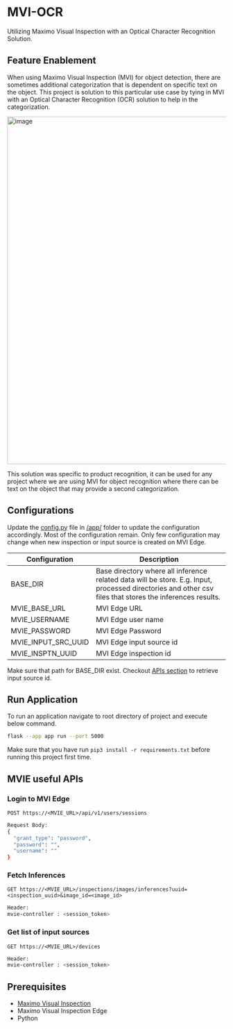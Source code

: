 # MVI-OCR

Utilizing Maximo Visual Inspection with an Optical Character Recognition Solution.

## Feature Enablement

When using Maximo Visual Inspection (MVI) for object detection, there are sometimes additional categorization that is dependent on specific text on the object.
This project is solution to this particular use case by tying in MVI with an Optical Character Recognition (OCR) solution to help in the categorization.

<img width="801" alt="image" src="https://user-images.githubusercontent.com/7766512/213415229-1f2072b0-f86d-421e-ab9e-84ccce03fd43.png">

This solution was specific to product recognition, it can be used for any project where we are using MVI for object recognition where there can be text on the object that may provide a second categorization.

## Configurations

Update the [config.py](app/config.py) file in [/app/](app) folder to update the configuration accordingly. Most of the configuration remain. Only few configuration may change when new inspection or input source is created on MVI Edge.

| Configuration | Description |
| ------ | ------ |
| BASE_DIR | Base directory where all inference related data will be store. E.g. Input, processed directories and other csv files that stores the inferences results. |
| MVIE_BASE_URL | MVI Edge URL |
| MVIE_USERNAME | MVI Edge user name |
| MVIE_PASSWORD | MVI Edge Password |
| MVIE_INPUT_SRC_UUID | MVI Edge input source id |
| MVIE_INSPTN_UUID | MVI Edge inspection id |

Make sure that path for BASE_DIR exist. Checkout [APIs section](#mvie-useful-apis) to retrieve input source id.

## Run Application

To run an application navigate to root directory of project and execute below command.

```sh
flask --app app run --port 5000
```

Make sure that you have run `pip3 install -r requirements.txt` before running this project first time.


## MVIE useful APIs

### Login to MVI Edge

`POST https://<MVIE_URL>/api/v1/users/sessions`

```sh
Request Body:
{  
  "grant_type": "password",
  "password": "",
  "username": ""
}
```

### Fetch Inferences

`GET https://<MVIE_URL>/inspections/images/inferences?uuid=<inspection_uuid>&image_id=<image_id>`

```sh
Header:  
mvie-controller : <session_token>
```

### Get list of input sources

`GET https://<MVIE_URL>/devices`

```sh
Header:
mvie-controller : <session_token>
```

## Prerequisites
- [Maximo Visual Inspection](https://www.ibm.com/products/maximo/visual-inspection)
- Maximo Visual Inspection Edge
- Python
